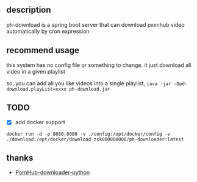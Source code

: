## description

ph-download is a spring boot server that can
download pxxnhub video automatically by cron expression

## recommend usage

this system has no config file or something to change.
it just download all video in a given playlist

so, you can add all you like videos into a single playlist,
`java -jar -Dpd-download.playList=xxxx ph-download.jar `

## TODO

- [x] add docker support

```
docker run -d -p 8080:8080 -v ./config:/opt/docker/config -v ./download:/opt/docker/download zxk000000000/ph-downloader:latest
```

## thanks

* [PornHub-downloader-python](https://github.com/mariosemes/PornHub-downloader-python)


